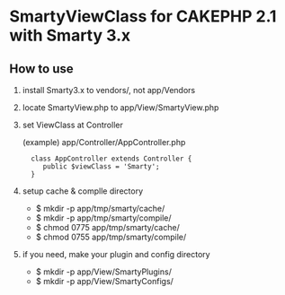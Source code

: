 # SmartyViewClass for CAKEPHP 2.1 with Smarty 3.x
 
## How to use
1. install Smarty3.x to vendors/, not app/Vendors
2. locate SmartyView.php to app/View/SmartyView.php
3. set ViewClass at Controller

	(example) app/Controller/AppController.php
	
		 class AppController extends Controller {
		 	public $viewClass = 'Smarty';
		 }

4. setup cache & complle directory
	- $ mkdir -p app/tmp/smarty/cache/
	- $ mkdir -p app/tmp/smarty/compile/
	- $ chmod 0775 app/tmp/smarty/cache/
	- $ chmod 0755 app/tmp/smarty/compile/
5. if you need, make your plugin and config directory
	- $ mkdir -p app/View/SmartyPlugins/
	- $ mkdir -p app/View/SmartyConfigs/